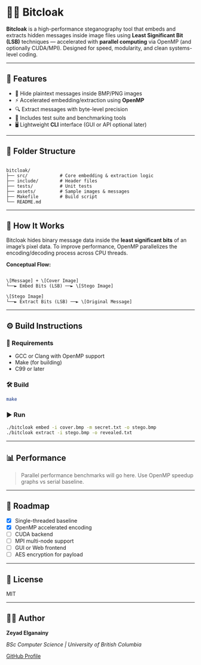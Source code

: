 # 🕵️‍♂️ Bitcloak

**Bitcloak** is a high-performance steganography tool that embeds and extracts hidden messages inside image files using **Least Significant Bit (LSB)** techniques — accelerated with **parallel computing** via OpenMP (and optionally CUDA/MPI). Designed for speed, modularity, and clean systems-level coding.

---

## 🚀 Features

- 🔐 Hide plaintext messages inside BMP/PNG images
- ⚡ Accelerated embedding/extraction using **OpenMP**
- 🔍 Extract messages with byte-level precision
- 🧪 Includes test suite and benchmarking tools
- 🖥️ Lightweight **CLI** interface (GUI or API optional later)

---

## 📁 Folder Structure

```

bitcloak/
├── src/            # Core embedding & extraction logic
├── include/        # Header files
├── tests/          # Unit tests
├── assets/         # Sample images & messages
├── Makefile        # Build script
└── README.md

```

---

## 🧠 How It Works

Bitcloak hides binary message data inside the **least significant bits** of an image’s pixel data. To improve performance, OpenMP parallelizes the encoding/decoding process across CPU threads.

**Conceptual Flow:**

```

\[Message] + \[Cover Image]
└──► Embed Bits (LSB) ──► \[Stego Image]

\[Stego Image]
└──► Extract Bits (LSB) ──► \[Original Message]

````

---

## ⚙️ Build Instructions

### 🔧 Requirements
- GCC or Clang with OpenMP support
- Make (for building)
- C99 or later

### 🛠️ Build
```bash
make
````

### ▶️ Run

```bash
./bitcloak embed -i cover.bmp -m secret.txt -o stego.bmp
./bitcloak extract -i stego.bmp -o revealed.txt
```

---

## 📊 Performance

> Parallel performance benchmarks will go here.
> Use OpenMP speedup graphs vs serial baseline.

---

## 📌 Roadmap

* [x] Single-threaded baseline
* [x] OpenMP accelerated encoding
* [ ] CUDA backend
* [ ] MPI multi-node support
* [ ] GUI or Web frontend
* [ ] AES encryption for payload

---

## 📜 License

MIT

---

## 👨‍💻 Author

**Zeyad Elganainy**

*BSc Computer Science | University of British Columbia*

[GitHub Profile](https://github.com/zeyadelganainy)

